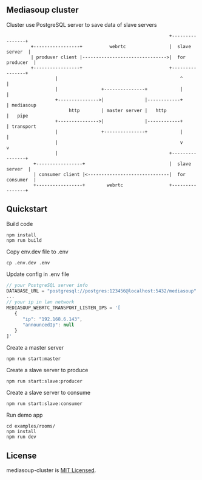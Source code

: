 ## Mediasoup cluster

Cluster use PostgreSQL server to save data of slave servers

```
                                                            +----------------+
         +-----------------+          webrtc                |  slave server  |
         | produver client |------------------------------->|  for producer  |
         +-----------------+                                +----------------+
                  |                                             ^      |
                  |                +---------------+            |      |
                  +--------------->|               |------------+      | mediasoup
                       http        | master server |   http            |   pipe
                  +--------------->|               |------------+      | transport
                  |                +---------------+            |      |
                  |                                             v      v
                  |                                         +----------------+
          +-----------------+                               |  slave server  |
          | consumer client |<------------------------------|  for consumer  |
          +-----------------+        webrtc                 +----------------+

```

## Quickstart

Build code

```
npm install
npm run build
```

Copy env.dev file to .env

```
cp .env.dev .env
```

Update config in .env file

```js
// your PostgreSQL server info
DATABASE_URL = "postgresql://postgres:123456@localhost:5432/mediasoup"
...
// your ip in lan network
MEDIASOUP_WEBRTC_TRANSPORT_LISTEN_IPS = '[
   {
      "ip": "192.168.6.143",
      "announcedIp": null
   }
]'
```

Create a master server

```
npm run start:master
```

Create a slave server to produce

```
npm run start:slave:producer
```

Create a slave server to consume

```
npm run start:slave:consumer
```

Run demo app

```
cd examples/rooms/
npm install
npm run dev
```

## License

mediasoup-cluster is [MIT Licensed](https://github.com/woody146/mediasoup-cluster/blob/master/LICENSE).
